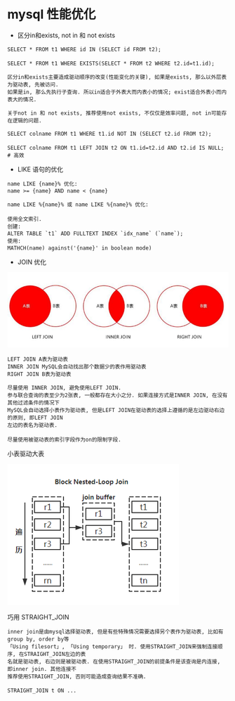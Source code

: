 # mysql 性能优化

- 区分in和exists, not in 和 not exists

```mysql
SELECT * FROM t1 WHERE id IN (SELECT id FROM t2);

SELECT * FROM t1 WHERE EXISTS(SELECT * FROM t2 WHERE t2.id=t1.id);
```

```
区分in和exists主要造成驱动顺序的改变(性能变化的关键), 如果是exists, 那么以外层表为驱动表, 先被访问.
如果是in, 那么先执行子查询. 所以in适合于外表大而内表小的情况; exist适合外表小而内表大的情况.
```

```
关于not in 和 not exists, 推荐使用not exists, 不仅仅是效率问题, not in可能存在逻辑的问题.
```

```mysql
SELECT colname FROM t1 WHERE t1.id NOT IN (SELECT t2.id FROM t2);

SELECT colname FROM t1 LEFT JOIN t2 ON t1.id=t2.id AND t2.id IS NULL; # 高效
```

- LIKE 语句的优化

```
name LIKE {name}% 优化:
name >= {name} AND name < {name}
```

```
name LIKE %{name}% 或 name LIKE %{name}% 优化:

使用全文索引.
创建:
ALTER TABLE `t1` ADD FULLTEXT INDEX `idx_name` (`name`);
使用: 
MATHCH(name) against('{name}' in boolean mode)
```

- JOIN 优化

![avatar](resource/join.jpeg)

```
LEFT JOIN A表为驱动表
INNER JOIN MySQL会自动找出那个数据少的表作用驱动表
RIGHT JOIN B表为驱动表
```

```
尽量使用 INNER JOIN, 避免使用LEFT JOIN.
参与联合查询的表至少为2张表, 一般都存在大小之分. 如果连接方式是INNER JOIN, 在没有其他过滤条件的情况下
MySQL会自动选择小表作为驱动表, 但是LEFT JOIN在驱动表的选择上遵循的是左边驱动右边的原则, 即LEFT JOIN
左边的表名为驱动表.

尽量使用被驱动表的索引字段作为on的限制字段.
```

小表驱动大表

![](./resource/buffer.png)

巧用 STRAIGHT_JOIN

```
inner join是由mysql选择驱动表, 但是有些特殊情况需要选择另个表作为驱动表, 比如有group by, order by等
「Using filesort」, 「Using temporary」 时. 使用STRAIGHT_JOIN来强制连接顺序, 在STRAIGHT_JOIN左边的表
名就是驱动表, 右边则是被驱动表. 在使用STRAIGHT_JOIN的前提条件是该查询是内连接, 即inner join. 其他连接不
推荐使用STRAIGHT_JOIN, 否则可能造成查询结果不准确.

STRAIGHT_JOIN t ON ...
```